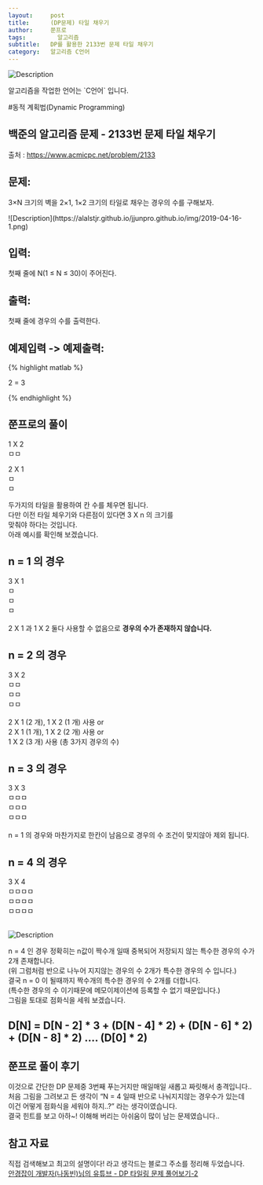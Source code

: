 ```yaml
---
layout:     post
title:      (DP문제) 타일 채우기
author:     쭌프로
tags: 		  알고리즘
subtitle:   DP를 활용한 2133번 문제 타일 채우기
category:   알고리즘 C언어
---
```

<!-- Start Writing Below in Markdown -->

![Description](https://alalstjr.github.io/jjunpro.github.io/img/ag-bg.png)

<p>알고리즘을 작업한 언어는 `C언어` 입니다.</p>

#동적 계획법(Dynamic Programming)

## 백준의 알고리즘 문제 - 2133번 문제 타일 채우기

출처 : <a href="https://www.acmicpc.net/problem/2133">https://www.acmicpc.net/problem/2133</a>

## 문제:

<p>
  3×N 크기의 벽을 2×1, 1×2 크기의 타일로 채우는 경우의 수를 구해보자.
</p>
![Description](https://alalstjr.github.io/jjunpro.github.io/img/2019-04-16-1.png)

## 입력:

<p>
  첫째 줄에 N(1 ≤ N ≤ 30)이 주어진다.
</p>

## 출력:

<p>
  첫째 줄에 경우의 수를 출력한다.
</p>

## 예제입력 -> 예제출력:
{% highlight matlab %}

  2 = 3
  
{% endhighlight %}

## 쭌프로의 풀이

<p>
  1 X 2 <br/>
  ㅁㅁ <br/>
</p>
<p>
  2 X 1 <br/>
  ㅁ <br/>
  ㅁ <br/>
</p> 
<p>
  두가지의 타일을 활용하여 칸 수를 체우면 됩니다. <br/>
  다만 이전 타일 체우기와 다른점이 있다면 3 X n 의 크기를 <br/>
  맞춰야 하다는 것입니다. <br/>
  아래 예시를 확인해 보겠습니다.
</p>

## n = 1 의 경우
<p>
  3 X 1 <br/>
  ㅁ <br/>
  ㅁ <br/> 
  ㅁ <br/> 
  <br/>
  2 X 1 과 1 X 2 둘다 사용할 수 없음으로 <b>경우의 수가 존재하지 않습니다.</b>
</p>

## n = 2 의 경우
<p>
  3 X 2 <br/>
  ㅁㅁ <br/>
  ㅁㅁ <br/> 
  ㅁㅁ <br/> 
  <br/>
  2 X 1 (2 개), 1 X 2 (1 개) 사용 or <br/> 
  2 X 1 (1 개), 1 X 2 (2 개) 사용 or <br/> 
  1 X 2 (3 개) 사용 (총 3가지 경우의 수)
</p>

## n = 3 의 경우
<p>
  3 X 3 <br/>
  ㅁㅁㅁ <br/>
  ㅁㅁㅁ <br/> 
  ㅁㅁㅁ <br/> 
  <br/>
  n = 1 의 경우와 마찬가지로 한칸이 남음으로 경우의 수 조건이 맞지않아 제외 됩니다.
</p>


## n = 4 의 경우
<p>
  3 X 4 <br/>
  ㅁㅁㅁㅁ <br/>
  ㅁㅁㅁㅁ <br/> 
  ㅁㅁㅁㅁ <br/> 
  <br/>
  
</p>

![Description](https://alalstjr.github.io/jjunpro.github.io/img/2019-04-16-2.png)

<p>
  n = 4 인 경우 정확히는 n값이 짝수개 일때 중복되어 저장되지 않는 특수한 경우의 수가 2개 존재합니다. <br/> 
  (위 그럼처럼 반으로 나누어 지지않는 경우의 수 2개가 특수한 경우의 수 입니다.) <br/> 
  결국 n = 0 이 될때까지 짝수개의 특수한 경우의 수 2개를 더합니다. <br/>
  (특수한 경우의 수 이기때문에 메모이제이션에 등록할 수 없기 때문입니다.) <br/>
  그림을 토대로 점화식을 세워 보겠습니다.
</p>

## D[N] = D[N - 2] * 3 + (D[N - 4] * 2) + (D[N - 6] * 2) + (D[N - 8] * 2) .... (D[0] * 2)

<script src="https://gist.github.com/alalstjr/dfea40022ebeac04074a5762c8ee0eb2.js"></script>

## 쭌프로 풀이 후기
<p>
  이것으로 간단한 DP 문제중 3번째 푸는거지만 매일매일 새롭고 짜릿해서 충격입니다.. <br/>
  처음 그림을 그려보고 든 생각이 <q>N = 4 일때 반으로 나눠지지않는 경우수가 있는데 <br/>
  이건 어떻게 점화식을 세워야 하지..?</q> 라는 생각이였습니다. <br/>
  결국 힌트를 보고 아하~! 이해해 버리는 아쉬움이 많이 남는 문제였습니다.. <br/>
</p>

## 참고 자료
<p>
  직접 검색해보고 최고의 설명이다! 라고 생각드는 블로그 주소를 정리해 두었습니다. <br/>
  <a href="https://youtu.be/kYoKLm8BZtI">
    안경잡이 개발자(나동빈)님의 유튜브 - DP 타일링 문제 풀어보기-2
  </a>
</p>
